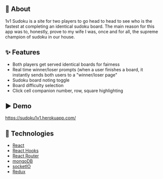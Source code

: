 ## 🎯 About
1v1 Sudoku is a site for two players to go head to head to see who is the fastest at completing an identical sudoku board.
The main reason for this app was to, honestly, prove to my wife I was, once and for all, the supreme champion of sudoku in our house.

## ✨ Features
- Both players get served identical boards for fairness
- Real time winner/loser prompts (when a user finishes a board, it instantly sends both users to a "winner/loser page"
- Sudoku board noting toggle
- Board difficulty selection
- Click cell companion number, row, square highlighting


## ▶️ Demo

https://sudoku1v1.herokuapp.com/

## 🚀 Technologies
- [React](https://reactjs.org/)
- [React Hooks](https://reactjs.org/docs/hooks-intro.html)
- [React Router](https://reactrouter.com/web/guides/quick-start)
- [mongoDB]()
- [socketIO]()
- [Redux]()


